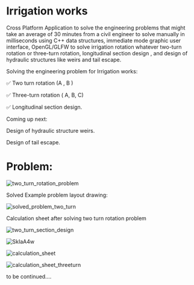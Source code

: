 # Irrigation works
Cross Platform Application to solve the engineering problems that might take an average of 30 minutes from a civil engineer to solve manually in milliseconds using C++ data structures, immediate mode graphic user interface, OpenGL/GLFW to solve irrigation rotation whatever two-turn rotation or three-turn rotation, longitudinal section design
, and design of hydraulic structures like weirs and tail escape.

Solving the engineering problem for Irrigation works:

✅ Two turn rotation (A , B ) 

✅ Three-turn rotation ( A, B, C)

✅ Longitudinal section design.

Coming up next:

Design of hydraulic structure weirs.

Design of tail escape.

# Problem:

![two_turn_rotation_problem](https://user-images.githubusercontent.com/1581458/167224862-878491aa-57c6-4d37-821b-8c198fc07bcd.png)

Solved Example problem layout drawing:

![solved_problem_two_turn](https://user-images.githubusercontent.com/1581458/167224680-44738d09-7797-447e-a5d0-26ab80723bf0.png)

Calculation sheet after solving two turn rotation problem

![two_turn_section_design](https://user-images.githubusercontent.com/1581458/167224184-d1bd15e5-c0fa-42bc-b528-20ec72e4ed7c.png)

![SkIaA4w](https://user-images.githubusercontent.com/1581458/165882176-5fadfd07-7c73-4f9a-a8c5-e4d6ae3c70f6.png)

![calculation_sheet](https://user-images.githubusercontent.com/1581458/165882007-7a2a8ade-0997-4a13-9675-2d758620bb1e.png)

![calculation_sheet_threeturn](https://user-images.githubusercontent.com/1581458/165882012-c110cd90-9eb0-4fdf-91e8-9f5396b48906.png)


to be continued....
